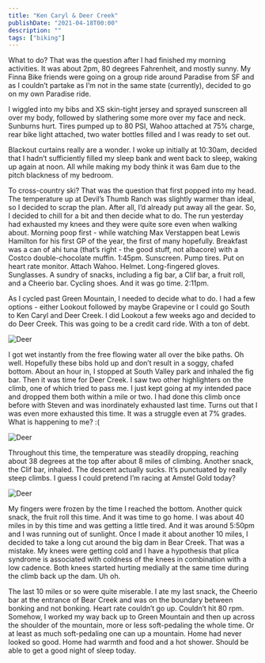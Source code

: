 ```yaml
---
title: "Ken Caryl & Deer Creek"
publishDate: "2021-04-18T00:00"
description: ""
tags: ["biking"]
---
```


What to do? That was the question after I had finished my morning activities. It was about 2pm, 80 degrees Fahrenheit, and mostly sunny. My Finna Bike friends were going on a group ride around Paradise from SF and as I couldn’t partake as I’m not in the same state (currently), decided to go on my own Paradise ride.

I wiggled into my bibs and XS skin-tight jersey and sprayed sunscreen all over my body, followed by slathering some more over my face and neck. Sunburns hurt. Tires pumped up to 80 PSI, Wahoo attached at 75% charge, rear bike light attached, two water bottles filled and I was ready to set out.

Blackout curtains really are a wonder. I woke up initially at 10:30am, decided that I hadn’t sufficiently filled my sleep bank and went back to sleep, waking up again at noon. All while making my body think it was 6am due to the pitch blackness of my bedroom.

To cross-country ski? That was the question that first popped into my head. The temperature up at Devil’s Thumb Ranch was slightly warmer than ideal, so I decided to scrap the plan. After all, I’d already put away all the gear. So, I decided to chill for a bit and then decide what to do. The run yesterday had exhausted my knees and they were quite sore even when walking about. Morning poop first - while watching Max Verstappen beat Lewis Hamilton for his first GP of the year, the first of many hopefully. Breakfast was a can of ahi tuna (that’s right - the good stuff, not albacore) with a Costco double-chocolate muffin. 1:45pm. Sunscreen. Pump tires. Put on heart rate monitor. Attach Wahoo. Helmet. Long-fingered gloves. Sunglasses. A sundry of snacks, including a fig bar, a Clif bar, a fruit roll, and a Cheerio bar. Cycling shoes. And it was go time. 2:11pm.

As I cycled past Green Mountain, I needed to decide what to do. I had a few options - either Lookout followed by maybe Grapevine or I could go South to Ken Caryl and Deer Creek. I did Lookout a few weeks ago and decided to do Deer Creek. This was going to be a credit card ride. With a ton of debt.

![Deer](/images/deer-creek1.jpeg)

I got wet instantly from the free flowing water all over the bike paths. Oh well. Hopefully these bibs hold up and don’t result in a soggy, chafed bottom. About an hour in, I stopped at South Valley park and inhaled the fig bar. Then it was time for Deer Creek. I saw two other highlighters on the climb, one of which tried to pass me. I just kept going at my intended pace and dropped them both within a mile or two. I had done this climb once before with Steven and was inordinately exhausted last time. Turns out that I was even more exhausted this time. It was a struggle even at 7% grades. What is happening to me? :(

![Deer](/images/deer-creek2.jpeg)

Throughout this time, the temperature was steadily dropping, reaching about 38 degrees at the top after about 8 miles of climbing. Another snack, the Clif bar, inhaled. The descent actually sucks. It’s punctuated by really steep climbs. I guess I could pretend I’m racing at Amstel Gold today?

![Deer](/images/deer-creek3.jpeg)

My fingers were frozen by the time I reached the bottom. Another quick snack, the fruit roll this time. And it was time to go home. I was about 40 miles in by this time and was getting a little tired. And it was around 5:50pm and I was running out of sunlight. Once I made it about another 10 miles, I decided to take a long cut around the big dam in Bear Creek. That was a mistake. My knees were getting cold and I have a hypothesis that plica syndrome is associated with coldness of the knees in combination with a low cadence. Both knees started hurting medially at the same time during the climb back up the dam. Uh oh.

The last 10 miles or so were quite miserable. I ate my last snack, the Cheerio bar at the entrance of Bear Creek and was on the boundary between bonking and not bonking. Heart rate couldn’t go up. Couldn’t hit 80 rpm. Somehow, I worked my way back up to Green Mountain and then up across the shoulder of the mountain, more or less soft-pedaling the whole time. Or at least as much soft-pedaling one can up a mountain. Home had never looked so good. Home had warmth and food and a hot shower. Should be able to get a good night of sleep today.